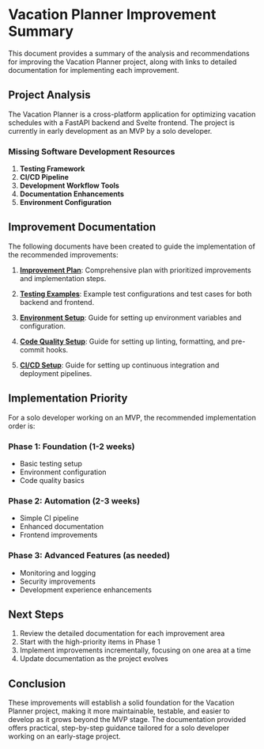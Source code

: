 # Vacation Planner Improvement Summary

This document provides a summary of the analysis and recommendations for improving the Vacation Planner project, along with links to detailed documentation for implementing each improvement.

## Project Analysis

The Vacation Planner is a cross-platform application for optimizing vacation schedules with a FastAPI backend and Svelte frontend. The project is currently in early development as an MVP by a solo developer.

### Missing Software Development Resources

1. **Testing Framework**
2. **CI/CD Pipeline**
3. **Development Workflow Tools**
4. **Documentation Enhancements**
5. **Environment Configuration**

## Improvement Documentation

The following documents have been created to guide the implementation of the recommended improvements:

1. **[Improvement Plan](improvement-plan.md)**: Comprehensive plan with prioritized improvements and implementation steps.

2. **[Testing Examples](testing-examples.md)**: Example test configurations and test cases for both backend and frontend.

3. **[Environment Setup](environment-setup.md)**: Guide for setting up environment variables and configuration.

4. **[Code Quality Setup](code-quality-setup.md)**: Guide for setting up linting, formatting, and pre-commit hooks.

5. **[CI/CD Setup](ci-cd-setup.md)**: Guide for setting up continuous integration and deployment pipelines.

## Implementation Priority

For a solo developer working on an MVP, the recommended implementation order is:

### Phase 1: Foundation (1-2 weeks)
- Basic testing setup
- Environment configuration
- Code quality basics

### Phase 2: Automation (2-3 weeks)
- Simple CI pipeline
- Enhanced documentation
- Frontend improvements

### Phase 3: Advanced Features (as needed)
- Monitoring and logging
- Security improvements
- Development experience enhancements

## Next Steps

1. Review the detailed documentation for each improvement area
2. Start with the high-priority items in Phase 1
3. Implement improvements incrementally, focusing on one area at a time
4. Update documentation as the project evolves

## Conclusion

These improvements will establish a solid foundation for the Vacation Planner project, making it more maintainable, testable, and easier to develop as it grows beyond the MVP stage. The documentation provided offers practical, step-by-step guidance tailored for a solo developer working on an early-stage project.
